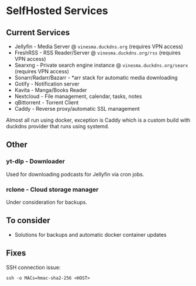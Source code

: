 # SelfHosted Services

## Current Services

* Jellyfin - Media Server @ `vinesma.duckdns.org` (requires VPN access)
* FreshRSS - RSS Reader/Server @ `vinesma.duckdns.org/rss` (requires VPN access)
* Searxng - Private search engine instance @ `vinesma.duckdns.org/searx` (requires VPN access)
* Sonarr/Radarr/Bazarr - *arr stack for automatic media downloading
* Gotify - Notification server
* Kavita - Manga/Books Reader
* Nextcloud - File management, calendar, tasks, notes
* qBittorrent - Torrent Client
* Caddy - Reverse proxy/automatic SSL management

Almost all run using docker, exception is Caddy which is a custom build with duckdns provider that runs using systemd.

## Other

### yt-dlp - Downloader

Used for downloading podcasts for Jellyfin via cron jobs.

### rclone - Cloud storage manager

Under consideration for backups.

## To consider

* Solutions for backups and automatic docker container updates

## Fixes

SSH connection issue:

`ssh -o MACs=hmac-sha2-256 <HOST>`